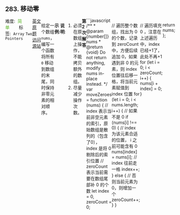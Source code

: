 <div style="font-size: 20px; margin-bottom: 15px; font-weight: bold;">283. 移动零</div>
<div style="display: flex; font-size: 14px; justify-content: space-between;"><div><span style="margin-right: 30px;">难度:&nbsp;&nbsp;<label style="color: rgb(90, 183, 38);">简单</label></span><span style="margin-right: 30px;">标签:&nbsp;&nbsp;<code>Array</code>&nbsp;<code>Two Pointers</code></span></div><div><span style="margin-right: 15px;"><a href="https://leetcode.com/problems/move-zeroes/">英文原题</a></span><span><a href="https://leetcode-cn.com/problems/move-zeroes/">访问源站</a></span></div>
<hr style="height: 1px; margin: 1em 0px;" />
<p>给定一个数组 <code>nums</code>，编写一个函数将所有 <code>0</code> 移动到数组的末尾，同时保持非零元素的相对顺序。</p>

<p><strong>示例:</strong></p>

<pre><strong>输入:</strong> <code>[0,1,0,3,12]</code>
<strong>输出:</strong> <code>[1,3,12,0,0]</code></pre>

<p><strong>说明</strong>:</p>

<ol>
	<li>必须在原数组上操作，不能拷贝额外的数组。</li>
	<li>尽量减少操作次数。</li>
</ol>

<hr style="height: 1px; margin: 1em 0px;" />
<strong>第2次解答</strong>
```javascript
/**
 * @param {number[]} nums
 * @return {void} Do not return anything, modify nums in-place instead.
 */
var moveZeroes = function (nums) {
  // index 表示当前非空元素的索引，原始数组是散列的（包含了0）， index 是将 0 剔除后的索引位置
  // zeroCount 表示当前需要在数组尾部补 0 的个数
  let index = 0,
    zeroCount = 0;

  // 遍历整个数组，找出为 0 的个数，记录到 zeroCount 中，方便后续追加 0，如果遇到非 0 的元素，则 index 位置往后移一格，将当前元素赋值到 index 位置
  for (let i = 0; i < nums.length; i++) {
    // 如果不是 0
    if (nums[i] !== 0) {
      // index 为该元素合适的位置， i 之前可能含有 0
      nums[index] = nums[i];
      // index 往前走一格
      index++;
    } else {
      // 否则当前元素为 0，则增加一个
      zeroCount++;
    }
  }

  // 遍历填充 0 ，注意在上述遍历中，index 已经+1了，此处不再+1
  for (let i = 0; i < zeroCount; i++) {
    nums[i + index] = 0;
  }

  return nums;
};
```
<hr style="height: 1px; margin: 1em 0px;" />
<strong>第1次解答</strong>
```javascript
/**
 * @param {number[]} nums
 * @return {void} Do not return anything, modify nums in-place instead.
 */
var moveZeroes = function (nums) {
  let i = 0;
  // 使用 i 作为基准指针，定位当前正在处理的元素， j 作为比较指针，寻找从 i 往后合适互换的元素
  while (i < nums.length) {
    // 如果当前元素是 0，则去后面找互换的元素
    if (nums[i] === 0) {
      // 定义比较指针起始位置为 i+1，即当前元素的下一个元素
      let j = i + 1;
      // 如果 j 已经到达终点了，说明 j 没有找到，证明后面元素都是0，就直接跳出循环，否则执行替换操作
      while (j < nums.length) {
        // 如果后面是 0 ，则往后找
        if (nums[j] === 0) {
          j++;
          continue;
          // 否则跳出寻找，找到了
        } else break;
      }
      // 如果 j 在终点之前找到了合适的位置，则互换
      if (j < nums.length) {
        // 常规互换逻辑
        const temp = nums[i];
        nums[i] = nums[j];
        nums[j] = temp;
        // 互换完成，i 继续往前走
        i++;
      } else break;
      // 否则往前走一步
    } else {
      i++;
    }
  }
};
```